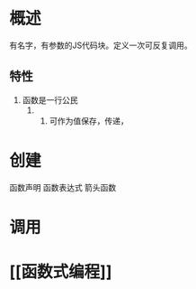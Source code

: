 # 概述
有名字，有参数的JS代码块。定义一次可反复调用。
## 特性
1. 函数是一行公民
	1. 1. 可作为值保存，传递，
# 创建
函数声明
函数表达式
箭头函数
# 调用
# [[函数式编程]]

